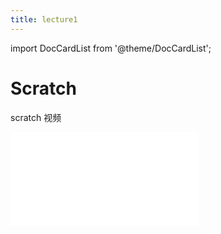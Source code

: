 ```yaml
---
title: lecture1
---
```


import DocCardList from '@theme/DocCardList';

# Scratch
scratch 视频

<div >
<iframe src="//player.bilibili.com/player.html?aid=277746636&bvid=BV17c411f78k&cid=1311465503&p=1&high_quality=1" scrolling="no" border="0" frameborder="no" framespacing="0" allowfullscreen="true"> </iframe>
</div>

<DocCardList />